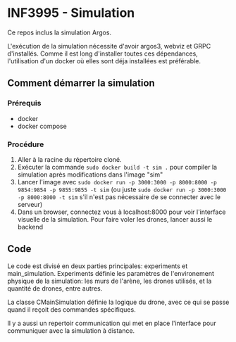 # INF3995 - Simulation

Ce repos inclus la simulation Argos.

L'exécution de la simulation nécessite d'avoir argos3, webviz et GRPC d'installés. Comme il est long d'installer toutes ces dépendances, l'utilisation d'un docker où elles sont déja installées est préférable.

## Comment démarrer la simulation

### Prérequis
- docker 
- docker compose

### Procédure
1. Aller à la racine du répertoire cloné.
2. Exécuter la commande ``sudo docker build -t sim .`` pour compiler la simulation après modifications dans l'image "sim"
3. Lancer l'image avec ``sudo docker run -p 3000:3000 -p 8000:8000 -p 9854:9854 -p 9855:9855 -t sim`` (ou juste ``sudo docker run -p 3000:3000 -p 8000:8000 -t sim`` s'il n'est pas nécessaire de se connecter avec le serveur)
4. Dans un browser, connectez vous à localhost:8000 pour voir l'interface visuelle de la simulation. Pour faire voler les drones, lancer aussi le backend

## Code

Le code est divisé en deux parties principales: experiments et main_simulation. Experiments définie les paramètres de l'environement physique de la simulation: les murs de l'arène, les drones utilisés, et la quantité de drones, entre autres. 

La classe CMainSimulation définie la logique du drone, avec ce qui se passe quand il reçoit des commandes spécifiques. 

Il y a aussi un repertoir communication qui met en place l'interface pour communiquer avec la simulation à distance. 
